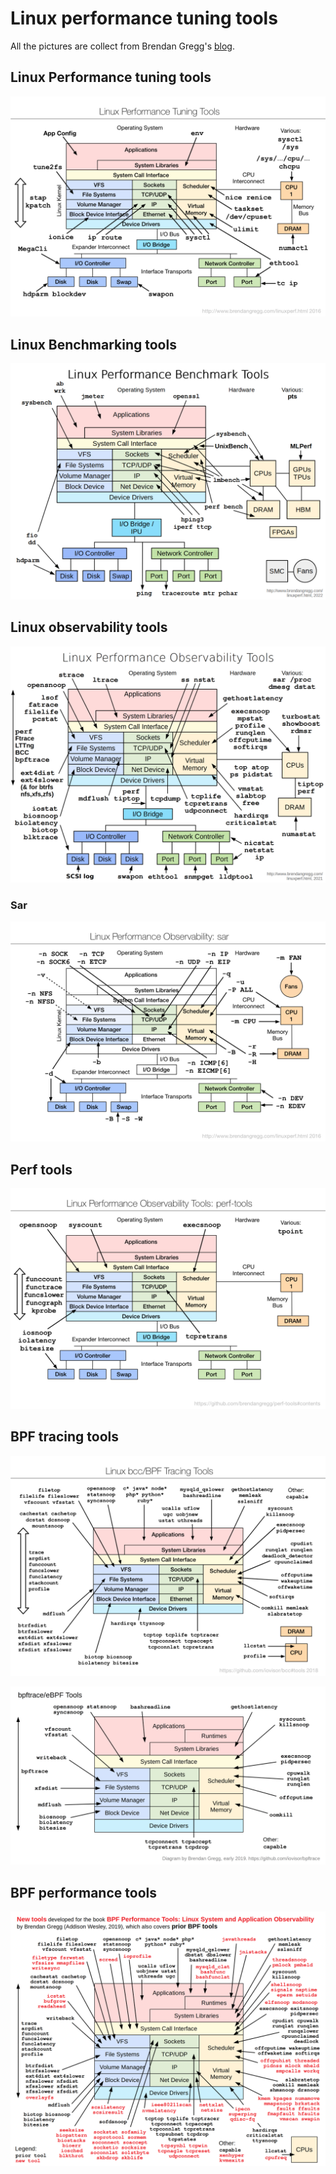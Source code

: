 # Linux performance tuning tools

All the pictures are collect from Brendan Gregg's
[blog](https://www.brendangregg.com/).

## Linux Performance tuning tools

![](../../images/performance/linux_tuning_tools.png)

## Linux Benchmarking tools

![](../../images/performance/linux_benchmarking_tools.png)

## Linux observability tools

![](../../images/performance/linux_observability_tools.png)

### Sar

![](../../images/performance/linux_observability_sar.png)

## Perf tools

![](../../images/performance/perf-tools_2016.png)

## BPF tracing tools

![](../../images/performance/bcc_tracing_tools.png)

![](../../images/performance/linux_bpftrace_tools.png)

## BPF performance tools

![](../../images/performance/bpf_book_tools.png)

